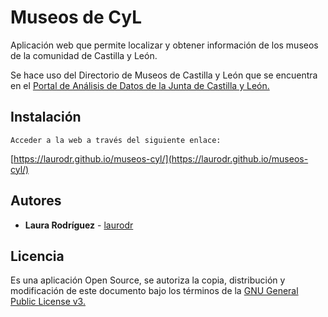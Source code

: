 # Museos de CyL
Aplicación web que permite localizar y obtener información de los museos de la comunidad de Castilla y León.

Se hace uso del Directorio de Museos de Castilla y León que se encuentra 
en el [Portal de Análisis de Datos de la Junta de Castilla y León.](https://analisis.datosabiertos.jcyl.es/Cultura-y-ocio/Directorio-de-Museos-de-Castilla-y-Le-n/acx7-3fvt)
## Instalación
```
Acceder a la web a través del siguiente enlace:
```
[https://laurodr.github.io/museos-cyl/](https://laurodr.github.io/museos-cyl/)

## Autores

* **Laura Rodríguez** - [laurodr](https://github.com/laurodr)

## Licencia
Es una aplicación Open Source, se autoriza la copia, distribución y modificación de este 
documento bajo los términos de la [GNU General Public License v3.](https://www.gnu.org/licenses/gpl-3.0.en.html)
